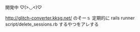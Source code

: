 開発中 ♡(>◡<)♡


http://glitch-converter.kksg.net/ のそーｓ
定期的に rails runner script/delete_sessions.rb するやつをアレする
